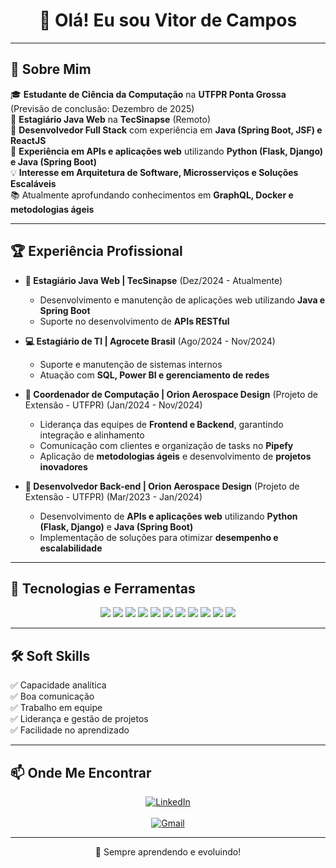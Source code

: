 <h1 align="center">👋 Olá! Eu sou Vitor de Campos </h1>

---

## 📍 Sobre Mim  
🎓 **Estudante de Ciência da Computação** na **UTFPR Ponta Grossa** (Previsão de conclusão: Dezembro de 2025)  
💼 **Estagiário Java Web** na **TecSinapse** (Remoto)  
🚀 **Desenvolvedor Full Stack** com experiência em **Java (Spring Boot, JSF) e ReactJS**  
🔹 **Experiência em APIs e aplicações web** utilizando **Python (Flask, Django) e Java (Spring Boot)**  
💡 **Interesse em Arquitetura de Software, Microsserviços e Soluções Escaláveis**  
📚 Atualmente aprofundando conhecimentos em **GraphQL, Docker e metodologias ágeis**  

---

## 🏆 Experiência Profissional  

- **💼 Estagiário Java Web | TecSinapse** (Dez/2024 - Atualmente)  
  - Desenvolvimento e manutenção de aplicações web utilizando **Java e Spring Boot**  
  - Suporte no desenvolvimento de **APIs RESTful**  

- **💻 Estagiário de TI | Agrocete Brasil** (Ago/2024 - Nov/2024)  
  - Suporte e manutenção de sistemas internos  
  - Atuação com **SQL, Power BI e gerenciamento de redes**  

- **🚀 Coordenador de Computação | Orion Aerospace Design** (Projeto de Extensão - UTFPR) (Jan/2024 - Nov/2024)  
  - Liderança das equipes de **Frontend e Backend**, garantindo integração e alinhamento  
  - Comunicação com clientes e organização de tasks no **Pipefy**  
  - Aplicação de **metodologias ágeis** e desenvolvimento de **projetos inovadores**  

- **🔧 Desenvolvedor Back-end | Orion Aerospace Design** (Projeto de Extensão - UTFPR) (Mar/2023 - Jan/2024)  
  - Desenvolvimento de **APIs e aplicações web** utilizando **Python (Flask, Django)** e **Java (Spring Boot)**  
  - Implementação de soluções para otimizar **desempenho e escalabilidade**  

---

## 🚀 Tecnologias e Ferramentas  

<div align="center">
  <img src="https://img.shields.io/badge/Java-007396?style=for-the-badge&logo=java&logoColor=white">
  <img src="https://img.shields.io/badge/Spring%20Boot-6DB33F?style=for-the-badge&logo=spring&logoColor=white">
  <img src="https://img.shields.io/badge/JSF-323330?style=for-the-badge&logo=java&logoColor=white">
  <img src="https://img.shields.io/badge/React-61DAFB?style=for-the-badge&logo=react&logoColor=black">
  <img src="https://img.shields.io/badge/Python-3776AB?style=for-the-badge&logo=python&logoColor=white">
  <img src="https://img.shields.io/badge/Flask-000000?style=for-the-badge&logo=flask&logoColor=white">
  <img src="https://img.shields.io/badge/Django-092E20?style=for-the-badge&logo=django&logoColor=white">
  <img src="https://img.shields.io/badge/PostgreSQL-316192?style=for-the-badge&logo=postgresql&logoColor=white">
  <img src="https://img.shields.io/badge/GraphQL-E10098?style=for-the-badge&logo=graphql&logoColor=white">
  <img src="https://img.shields.io/badge/Git-F05032?style=for-the-badge&logo=git&logoColor=white">
  <img src="https://img.shields.io/badge/Docker-2496ED?style=for-the-badge&logo=docker&logoColor=white">
</div>

---

## 🛠️ Soft Skills  

✅ Capacidade analítica  
✅ Boa comunicação  
✅ Trabalho em equipe  
✅ Liderança e gestão de projetos  
✅ Facilidade no aprendizado  

---

## 📫 Onde Me Encontrar  

<div align="center">
  <a href="https://www.linkedin.com/in/vitorcampos15">
    <img src="https://img.shields.io/badge/LinkedIn-blue?style=for-the-badge&logo=linkedin" alt="LinkedIn">
  </a>
  <br><br>
  <a href="mailto:viitorcampos152.0@gmail.com">
    <img src="https://img.shields.io/badge/Gmail-D14836?style=for-the-badge&logo=gmail&logoColor=white" alt="Gmail">
  </a>
</div>

---

<p align="center">🚀 Sempre aprendendo e evoluindo!</p>
